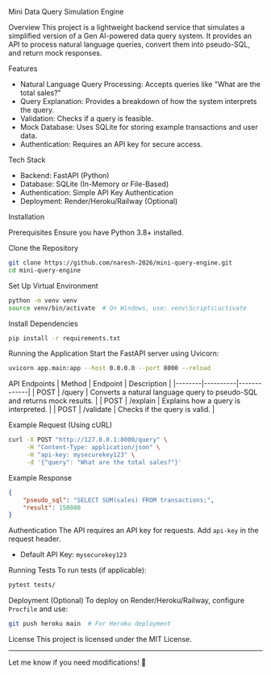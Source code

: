 Mini Data Query Simulation Engine

Overview
This project is a lightweight backend service that simulates a simplified version of a Gen AI-powered data query system. It provides an API to process natural language queries, convert them into pseudo-SQL, and return mock responses.

Features
- Natural Language Query Processing: Accepts queries like "What are the total sales?"
- Query Explanation: Provides a breakdown of how the system interprets the query.
- Validation: Checks if a query is feasible.
- Mock Database: Uses SQLite for storing example transactions and user data.
- Authentication: Requires an API key for secure access.

Tech Stack
- Backend: FastAPI (Python)
- Database: SQLite (In-Memory or File-Based)
- Authentication: Simple API Key Authentication
- Deployment: Render/Heroku/Railway (Optional)

Installation

Prerequisites
Ensure you have Python 3.8+ installed.

Clone the Repository
```sh
git clone https://github.com/naresh-2026/mini-query-engine.git
cd mini-query-engine
```

Set Up Virtual Environment
```sh
python -m venv venv
source venv/bin/activate  # On Windows, use: venv\Scripts\activate
```

Install Dependencies
```sh
pip install -r requirements.txt
```

Running the Application
Start the FastAPI server using Uvicorn:
```sh
uvicorn app.main:app --host 0.0.0.0 --port 8000 --reload
```

API Endpoints
| Method | Endpoint  | Description |
|--------|----------|-------------|
| POST | /query   | Converts a natural language query to pseudo-SQL and returns mock results. |
| POST | /explain | Explains how a query is interpreted. |
| POST | /validate | Checks if the query is valid. |

Example Request (Using cURL)
```sh
curl -X POST "http://127.0.0.1:8000/query" \
     -H "Content-Type: application/json" \
     -H "api-key: mysecurekey123" \
     -d '{"query": "What are the total sales?"}'
```

Example Response
```json
{
    "pseudo_sql": "SELECT SUM(sales) FROM transactions;",
    "result": 150000
}
```

Authentication
The API requires an API key for requests. Add `api-key` in the request header.
- Default API Key: `mysecurekey123`

Running Tests
To run tests (if applicable):
```sh
pytest tests/
```

Deployment (Optional)
To deploy on Render/Heroku/Railway, configure `Procfile` and use:
```sh
git push heroku main  # For Heroku deployment
```

License
This project is licensed under the MIT License.

---

Let me know if you need modifications! 🚀

